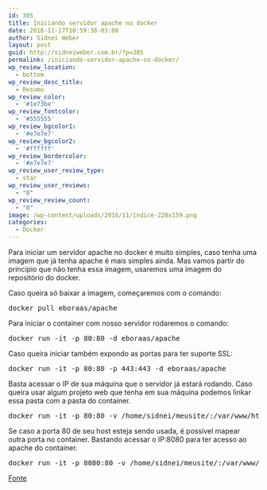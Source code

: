 ```yaml
---
id: 305
title: Iniciando servidor apache no docker
date: 2016-11-17T10:59:38-03:00
author: Sidnei Weber
layout: post
guid: http://sidneiweber.com.br/?p=305
permalink: /iniciando-servidor-apache-no-docker/
wp_review_location:
  - bottom
wp_review_desc_title:
  - Resumo
wp_review_color:
  - '#1e73be'
wp_review_fontcolor:
  - '#555555'
wp_review_bgcolor1:
  - '#e7e7e7'
wp_review_bgcolor2:
  - '#ffffff'
wp_review_bordercolor:
  - '#e7e7e7'
wp_review_user_review_type:
  - star
wp_review_user_reviews:
  - "0"
wp_review_review_count:
  - "0"
image: /wp-content/uploads/2016/11/índice-220x159.png
categories:
  - Docker
---
```

Para iniciar um servidor apache no docker é muito simples, caso tenha uma imagem que já tenha apache é mais simples ainda. Mas vamos partir do principio que não tenha essa imagem, usaremos uma imagem do repositório do docker.

Caso queira só baixar a imagem, começaremos com o comando:

<pre class="lang:default decode:true ">docker pull eboraas/apache</pre>

Para iniciar o container com nosso servidor rodaremos o comando:

<pre class="lang:default decode:true ">docker run -it -p 80:80 -d eboraas/apache</pre>

Caso queira iniciar também expondo as portas para ter suporte SSL:

<pre class="lang:default decode:true ">docker run -it -p 80:80 -p 443:443 -d eboraas/apache</pre>

Basta acessar o IP de sua máquina que o servidor já estará rodando. Caso queira usar algum projeto web que tenha em sua máquina podemos linkar essa pasta com a pasta do container.

<pre class="lang:default decode:true ">docker run -it -p 80:80 -v /home/sidnei/meusite/:/var/www/html/ -d eboraas/apache</pre>

Se caso a porta 80 de seu host esteja sendo usada, é possível mapear outra porta no container. Bastando acessar o IP:8080 para ter acesso ao apache do container.

<pre class="lang:default decode:true ">docker run -it -p 8080:80 -v /home/sidnei/meusite/:/var/www/html/ -d eboraas/apache</pre>

<a href="https://hub.docker.com/r/eboraas/apache/" target="_blank">Fonte</a>
